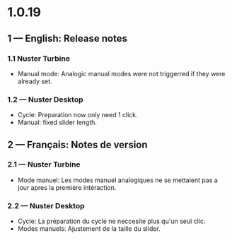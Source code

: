 # 1.0.19

## 1 — English: Release notes

### 1.1 Nuster Turbine

- Manual mode: Analogic manual modes were not triggerred if they were already set.

### 1.2 — Nuster Desktop

- Cycle: Preparation now only need 1 click.
- Manual: fixed slider length.

## 2 — Français: Notes de version

### 2.1 — Nuster Turbine

- Mode manuel: Les modes manuel analogiques ne se mettaient pas a jour apres la première intéraction.

### 2.2 — Nuster Desktop

- Cycle: La préparation du cycle ne neccesite plus qu'un seul clic.
- Modes manuels: Ajustement de la taille du slider.
